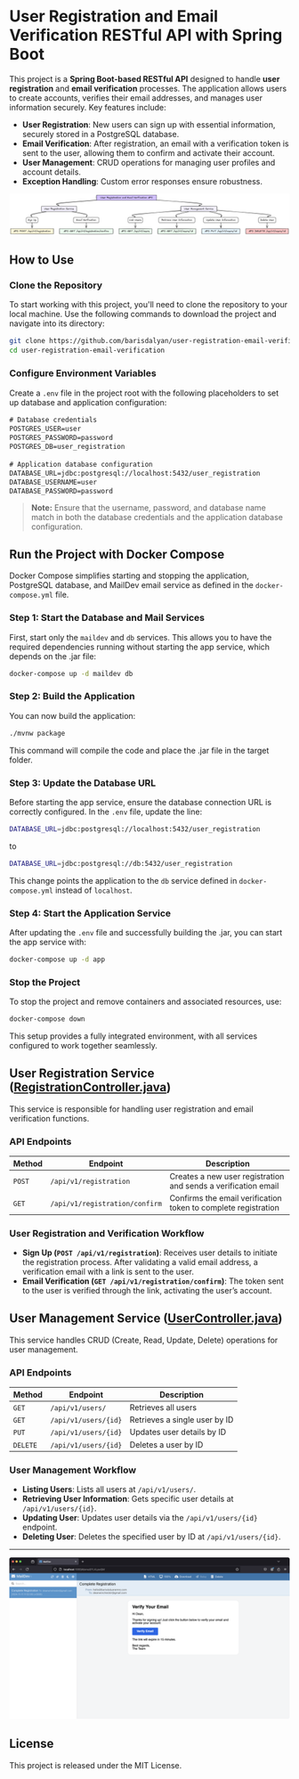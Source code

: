 # User Registration and Email Verification RESTful API with Spring Boot

This project is a **Spring Boot-based RESTful API** designed to handle **user registration** and **email verification** processes. The application allows users to create accounts, verifies their email addresses, and manages user information securely. Key features include:

- **User Registration**: New users can sign up with essential information, securely stored in a PostgreSQL database.
- **Email Verification**: After registration, an email with a verification token is sent to the user, allowing them to confirm and activate their account.
- **User Management**: CRUD operations for managing user profiles and account details.
- **Exception Handling**: Custom error responses ensure robustness.

<p  align="center">
<img src="images/user-registration-email-verification-api-diagram.png" alt="Diagram of user registration and email verification flow">
</p>

## How to Use

### Clone the Repository

To start working with this project, you'll need to clone the repository to your local machine. Use the following commands to download the project and navigate into its directory:

```bash
git clone https://github.com/barisdalyan/user-registration-email-verification.git
cd user-registration-email-verification
```

### Configure Environment Variables

Create a `.env` file in the project root with the following placeholders to set up database and application configuration:

```
# Database credentials
POSTGRES_USER=user
POSTGRES_PASSWORD=password
POSTGRES_DB=user_registration

# Application database configuration
DATABASE_URL=jdbc:postgresql://localhost:5432/user_registration
DATABASE_USERNAME=user
DATABASE_PASSWORD=password
```

> **Note:** Ensure that the username, password, and database name match in both the database credentials and the application database configuration.

## Run the Project with Docker Compose

Docker Compose simplifies starting and stopping the application, PostgreSQL database, and MailDev email service as defined in the `docker-compose.yml` file.

### Step 1: Start the Database and Mail Services

First, start only the `maildev` and `db` services. This allows you to have the required dependencies running without starting the app service, which depends on the .jar file:

```bash
docker-compose up -d maildev db
```

### Step 2: Build the Application

You can now build the application:

```bash
./mvnw package
```

This command will compile the code and place the .jar file in the target folder.

### Step 3: Update the Database URL

Before starting the app service, ensure the database connection URL is correctly configured. In the `.env` file, update the line:

```bash
DATABASE_URL=jdbc:postgresql://localhost:5432/user_registration
```

to

```bash
DATABASE_URL=jdbc:postgresql://db:5432/user_registration
```

This change points the application to the `db` service defined in `docker-compose.yml` instead of `localhost`.

### Step 4: Start the Application Service

After updating the `.env` file and successfully building the .jar, you can start the app service with:

```bash
docker-compose up -d app
```

### Stop the Project

To stop the project and remove containers and associated resources, use:

```bash
docker-compose down
```

This setup provides a fully integrated environment, with all services configured to work together seamlessly.

## User Registration Service ([RegistrationController.java](src/main/java/com/barisdalyanemre/userregistrationemailverification/controllers/RegistrationController.java))

This service is responsible for handling user registration and email verification functions.

### API Endpoints

| Method | Endpoint                     | Description                                                      |
|--------|-------------------------------|------------------------------------------------------------------|
| `POST` | `/api/v1/registration`        | Creates a new user registration and sends a verification email   |
| `GET`  | `/api/v1/registration/confirm`| Confirms the email verification token to complete registration   |

### User Registration and Verification Workflow

- **Sign Up (`POST /api/v1/registration`)**: Receives user details to initiate the registration process. After validating a valid email address, a verification email with a link is sent to the user.
- **Email Verification (`GET /api/v1/registration/confirm`)**: The token sent to the user is verified through the link, activating the user’s account.

## User Management Service ([UserController.java](src/main/java/com/barisdalyanemre/userregistrationemailverification/controllers/UserController.java))

This service handles CRUD (Create, Read, Update, Delete) operations for user management.

### API Endpoints

| Method   | Endpoint                  | Description                         |
|----------|----------------------------|-------------------------------------|
| `GET`    | `/api/v1/users/`           | Retrieves all users                 |
| `GET`    | `/api/v1/users/{id}`       | Retrieves a single user by ID       |
| `PUT`    | `/api/v1/users/{id}`       | Updates user details by ID          |
| `DELETE` | `/api/v1/users/{id}`       | Deletes a user by ID                |

### User Management Workflow

- **Listing Users**: Lists all users at `/api/v1/users/`.
- **Retrieving User Information**: Gets specific user details at `/api/v1/users/{id}`.
- **Updating User**: Updates user details via the `/api/v1/users/{id}` endpoint.
- **Deleting User**: Deletes the specified user by ID at `/api/v1/users/{id}`.

---

<img src="images/maildev-email-verification.png" alt="Email verification interface displayed in Maildev">

## License

This project is released under the MIT License.
